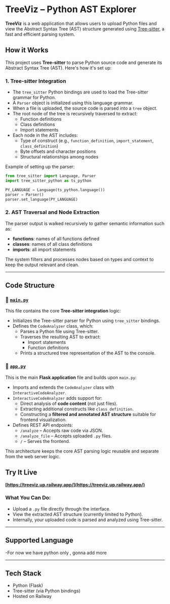 # TreeViz – Python AST Explorer

**TreeViz** is a web application that allows users to upload Python files and view the Abstract Syntax Tree (AST) structure generated using [Tree-sitter](https://tree-sitter.github.io/tree-sitter/), a fast and efficient parsing system.

## How it Works

This project uses **Tree-sitter** to parse Python source code and generate its Abstract Syntax Tree (AST). Here's how it's set up:

### 1. **Tree-sitter Integration**

- The `tree_sitter` Python bindings are used to load the Tree-sitter grammar for Python.
- A `Parser` object is initialized using this language grammar.
- When a file is uploaded, the source code is parsed into a `tree` object.
- The root node of the tree is recursively traversed to extract:
  - Function definitions
  - Class definitions
  - Import statements
- Each node in the AST includes:
  - Type of construct (e.g., `function_definition`, `import_statement`, `class_definition`)
  - Byte offsets and character positions
  - Structural relationships among nodes

Example of setting up the parser:

```python
from tree_sitter import Language, Parser
import tree_sitter_python as ts_python

PY_LANGUAGE = Language(ts_python.language())
parser = Parser()
parser.set_language(PY_LANGUAGE)
```
### 2. AST Traversal and Node Extraction

The parser output is walked recursively to gather semantic information such as:

- **functions**: names of all functions defined  
- **classes**: names of all class definitions  
- **imports**: all import statements  

The system filters and processes nodes based on types and context to keep the output relevant and clean.

---

## Code Structure

### 🔹 [`main.py`](./main.py)

This file contains the core **Tree-sitter integration** logic:

- Initializes the Tree-sitter parser for Python using `tree_sitter` bindings.
- Defines the `CodeAnalyzer` class, which:
  - Parses a Python file using Tree-sitter.
  - Traverses the resulting AST to extract:
    - Import statements
    - Function definitions
  - Prints a structured tree representation of the AST to the console.

### 🔹 [`app.py`](./app.py)

This is the main **Flask application** file and builds upon `main.py`:

- Imports and extends the `CodeAnalyzer` class with `InteractiveCodeAnalyzer`.
- `InteractiveCodeAnalyzer` adds support for:
  - Direct analysis of **code content** (not just files).
  - Extracting additional constructs like `class_definition`.
  - Constructing a **filtered and annotated AST structure** suitable for frontend visualization.
- Defines REST API endpoints:
  - `/analyze` – Accepts raw code via JSON.
  - `/analyze_file` – Accepts uploaded `.py` files.
  - `/` – Serves the frontend.

This architecture keeps the core AST parsing logic reusable and separate from the web server logic.


## Try It Live
**[https://treeviz.up.railway.app/](https://treeviz.up.railway.app/)**

### What You Can Do:

- Upload a `.py` file directly through the interface.
- View the extracted AST structure (currently limited to Python).
- Internally, your uploaded code is parsed and analyzed using Tree-sitter.

---

## Supported Language

-For now we have python only , gonna add more

---

## Tech Stack

- Python (Flask)
- Tree-sitter (via Python bindings)
- Hosted on Railway

